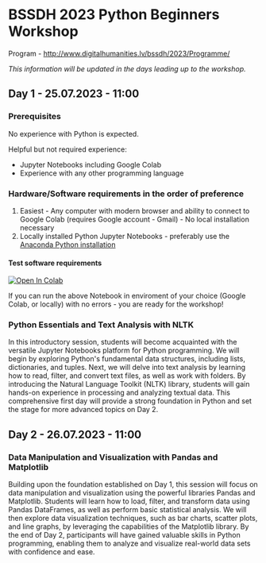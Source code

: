 # BSSDH 2023 Python Beginners Workshop

Program - http://www.digitalhumanities.lv/bssdh/2023/Programme/

*This information will be updated in the days leading up to the workshop.*

## Day 1 - 25.07.2023 - 11:00

### Prerequisites

No experience with Python is expected.

Helpful but not required experience: 
* Jupyter Notebooks including Google Colab
* Experience with any other programming language

### Hardware/Software requirements in the order of preference

1. Easiest - Any computer with modern browser and ability to connect to Google Colab (requires Google account - Gmail) - No local installation necessary
2. Locally installed Python Jupyter Notebooks - preferably use the [Anaconda Python installation](https://www.anaconda.com/download)

#### Test software requirements

[![Open In Colab](https://colab.research.google.com/assets/colab-badge.svg)](https://colab.research.google.com/github/CaptSolo/BSSDH_2023_beginners/blob/main/notebooks/test_python_setup.ipynb)

If you can run the above Notebook in enviroment of your choice (Google Colab, or locally) with no errors - you are ready for the workshop!

### Python Essentials and Text Analysis with NLTK

In this introductory session, students will become acquainted with the versatile Jupyter Notebooks platform for Python programming. We will begin by exploring Python's fundamental data structures, including lists, dictionaries, and tuples. Next, we will delve into text analysis by learning how to read, filter, and convert text files, as well as work with folders. By introducing the Natural Language Toolkit (NLTK) library, students will gain hands-on experience in processing and analyzing textual data. This comprehensive first day will provide a strong foundation in Python and set the stage for more advanced topics on Day 2.

## Day 2 - 26.07.2023 - 11:00

### Data Manipulation and Visualization with Pandas and Matplotlib

Building upon the foundation established on Day 1, this session will focus on data manipulation and visualization using the powerful libraries Pandas and Matplotlib. Students will learn how to load, filter, and transform data using Pandas DataFrames, as well as perform basic statistical analysis. We will then explore data visualization techniques, such as bar charts, scatter plots, and line graphs, by leveraging the capabilities of the Matplotlib library. By the end of Day 2, participants will have gained valuable skills in Python programming, enabling them to analyze and visualize real-world data sets with confidence and ease.


